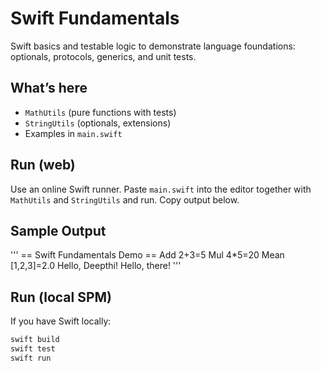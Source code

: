 # Swift Fundamentals
Swift basics and testable logic to demonstrate language foundations: optionals, protocols, generics, and unit tests.

## What’s here
- `MathUtils` (pure functions with tests)
- `StringUtils` (optionals, extensions)
- Examples in `main.swift`

## Run (web)
Use an online Swift runner. Paste `main.swift` into the editor together with `MathUtils` and `StringUtils` and run. Copy output below.
## Sample Output
'''
== Swift Fundamentals Demo ==
Add 2+3=5
Mul 4*5=20
Mean [1,2,3]=2.0
Hello, Deepthi!
Hello, there!
'''
## Run (local SPM)
If you have Swift locally:
```bash
swift build
swift test
swift run
